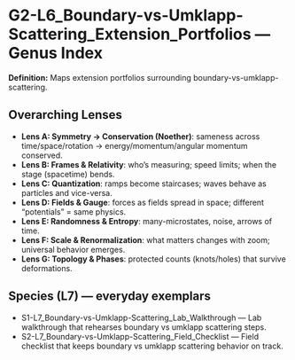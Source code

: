 # G2-L6_Boundary-vs-Umklapp-Scattering_Extension_Portfolios — Genus Index
**Definition:** Maps extension portfolios surrounding boundary-vs-umklapp-scattering.

## Overarching Lenses

- **Lens A: Symmetry -> Conservation (Noether)**: sameness across time/space/rotation → energy/momentum/angular momentum conserved.
- **Lens B: Frames & Relativity**: who’s measuring; speed limits; when the stage (spacetime) bends.
- **Lens C: Quantization**: ramps become staircases; waves behave as particles and vice-versa.
- **Lens D: Fields & Gauge**: forces as fields spread in space; different “potentials” = same physics.
- **Lens E: Randomness & Entropy**: many-microstates, noise, arrows of time.
- **Lens F: Scale & Renormalization**: what matters changes with zoom; universal behavior emerges.
- **Lens G: Topology & Phases**: protected counts (knots/holes) that survive deformations.

## Species (L7) — everyday exemplars

- S1-L7_Boundary-vs-Umklapp-Scattering_Lab_Walkthrough — Lab walkthrough that rehearses boundary vs umklapp scattering steps.
- S2-L7_Boundary-vs-Umklapp-Scattering_Field_Checklist — Field checklist that keeps boundary vs umklapp scattering behavior on track.
